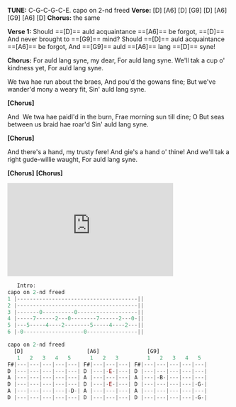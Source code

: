 
**TUNE:** C-G-C-G-C-E. capo on 2-nd freed
**Verse:** \[D] \[A6] \[D] \[G9] \[D] \[A6] \[G9] \[A6] \[D]
**Chorus:** the same

**Verse 1:**
 Should ==[D]== auld acquaintance ==[A6]== be forgot,
==[D]== And never brought to ==[G9]== mind?
Should ==[D]== auld acquaintance ==[A6]== be forgot,
And ==[G9]== auld ==[A6]== lang ==[D]== syne!

**Chorus:**
For auld lang syne, my dear,
For auld lang syne.
We'll tak a cup o' kindness yet,
For auld lang syne.


We twa hae run about the braes,
And pou'd the gowans fine;
But we've wander'd mony a weary fit,
Sin' auld lang syne.

**\[Chorus]**

And  We twa hae paidl'd in the burn,
Frae morning sun till dine;
O But seas between us braid hae roar'd
Sin' auld lang syne.

**\[Chorus]**

And there's a hand, my trusty fere!
And gie's a hand o' thine!
And we'll tak a right gude-willie waught,
For auld lang syne.

**\[Chorus]**
**\[Chorus]**
<iframe width="374" height="210" src="https://www.youtube.com/embed/sMFnqj6aFwY" title="YouTube video player" frameborder="0" allow="accelerometer; autoplay; clipboard-write; encrypted-media; gyroscope; picture-in-picture" allowfullscreen></iframe>

```java    
   Intro:    
capo on 2-nd freed
1 |--------------------------------------||
2 |--------------------------------------||
3 |-------0----------0-------------------||
4 |-----7------2---0--------7------2---0-||
5 |---5-----4----2--------5-----4----2---||
6 |-0-------------------0----------------||
```

```js    
capo on 2-nd freed
  [D]					 [A6]				[G9] 
   1   2   3   4   5	  1   2   3	   	  	1   2   3   4   5
F#|---|---|---|---|---| F#|---|---|---| F#|---|---|---|---|---| 
D |---|---|---|---|---| D |---|-E-|---| D |---|---|---|---|---| 
A |---|---|---|---|---| A |---|---|---| A |---|-B-|---|---|---| 
D |---|---|---|---|---| D |---|-E-|---| D |---|---|---|---|-G-| 
A |---|---|---|---|-D-| A |---|---|---| A |---|---|---|---|---| 
D |---|---|---|---|---| D |---|---|---| D |---|---|---|---|-G-|
```

